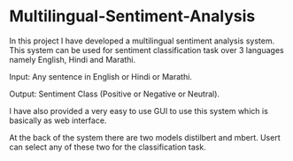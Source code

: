 # Multilingual-Sentiment-Analysis

In this project I have developed a multilingual sentiment analysis system. This system can be used for sentiment classification task over 3 languages namely English, Hindi and Marathi.

Input: Any sentence in English or Hindi or Marathi.

Output: Sentiment Class (Positive or Negative or Neutral).

I have also provided a very easy to use GUI to use this system which is basically as web interface.

At the back of the system there are two models distilbert and mbert. Usert can select any of these two for the classification task.
